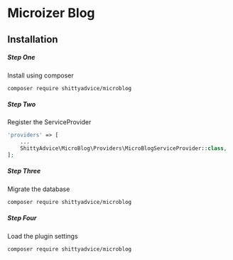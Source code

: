 # Microizer Blog

## Installation

##### Step One
Install using composer
```bash
composer require shittyadvice/microblog
```

##### Step Two
Register the ServiceProvider
```php
'providers' => [
    ...
    ShittyAdvice\MicroBlog\Providers\MicroBlogServiceProvider::class,
];
```

##### Step Three
Migrate the database
```bash
composer require shittyadvice/microblog
```

##### Step Four
Load the plugin settings
```bash
composer require shittyadvice/microblog
```
